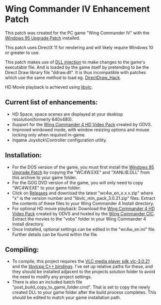 # Wing Commander IV Enhancement Patch
This patch was created for the PC game "Wing Commander IV" with the [Windows 95 Upgrade Patch](https://www.wcnews.com/wcpedia/Windows_95_Upgrade) installed.

This patch uses DirectX 11 for rendering and will likely require Windows 10 or greater to use.

This patch makes use of [DLL injection](https://en.wikipedia.org/wiki/DLL_injection) to make changes to the game's executable file. And is loaded by the game itself by pretending to be the Direct Draw library file "ddraw.dll". It is thus incompatible with patches which use the same method to load eg. [DirectDraw_Hack](https://www.wcnews.com/wcpedia/DirectDraw_Hack "DirectDraw DLL replacement").


HD Movie playback is achieved using [libvlc](https://www.videolan.org/vlc/libvlc.html "libVLC is the core engine and the interface to the multimedia framework on which VLC media player is based.").
## Current list of enhancements:
- HD Space, space scenes are displayed at your desktop resolution(formerly 640x480).
- Support for the [Wing Commander 4 HD Video Pack](https://www.wcnews.com/wcpedia/Wing_Commander_4_HD_Video_Pack) created by ODVS. 
- Improved windowed mode, with window resizing options and mouse locking only when required in-game.
- Ingame Joystick\Controller configuration utility.

## Installation:
- For the DOS version of the game, you must first install the [Windows 95 Upgrade Patch](https://www.wcnews.com/wcpedia/Windows_95_Upgrade) by copying the "WC4W.EXE" and "XANLIB.DLL" from this archive to your game folder.
- For the GOG DVD version of the game, you will only need to copy "WC4W.EXE" to your game folder.
- Click on [Releases](https://github.com/mattwells77/Wing_Commander_IV_Enhancement_Patch/releases) and download the latest "wc4w_en_x.x.x.zip" where "x" is the version number and "libvlc_min_pack_3.0.21.zip" files. Extract the contents of these files to your Wing Commander 4 Install directory.
- For optional HD movie playback: Download the [Wing Commander 4 HD Video Pack](https://www.wcnews.com/wcpedia/Wing_Commander_4_HD_Video_Pack) created by ODVS and hosted by the [Wing Commander CIC](https://www.wcnews.com/#). Extract the movies to the "vobs" folder in your Wing Commander 4 Install directory.
- Once Installed, optional settings can be edited in the "wc4w_en.ini" file. Further details can be found within the file.

## Compiling:
- To compile, this project requires the [VLC media player sdk vlc-3.0.21](https://download.videolan.org/pub/videolan/vlc/last/win32/) and the [libvlcpp C++ bindings](https://github.com/videolan/libvlcpp). I've set up relative paths for these, and they should be installed adjacent to the projects solution folder to avoid the need to modify any project settings.
- There is also an included batch file "post_build_copy_to_game_folder.cmd". That is set to copy the newly created DLL to your game folder after the build process completes. This should be edited to match your game installation path.
